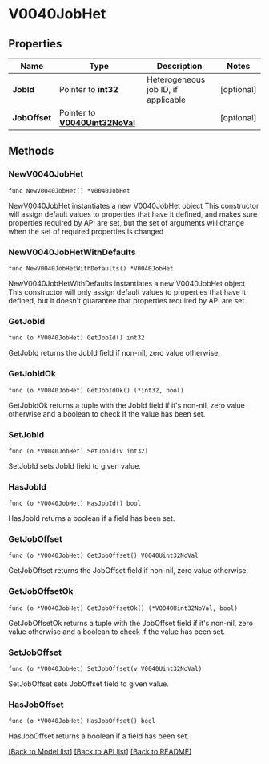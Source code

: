 # V0040JobHet

## Properties

Name | Type | Description | Notes
------------ | ------------- | ------------- | -------------
**JobId** | Pointer to **int32** | Heterogeneous job ID, if applicable | [optional] 
**JobOffset** | Pointer to [**V0040Uint32NoVal**](V0040Uint32NoVal.md) |  | [optional] 

## Methods

### NewV0040JobHet

`func NewV0040JobHet() *V0040JobHet`

NewV0040JobHet instantiates a new V0040JobHet object
This constructor will assign default values to properties that have it defined,
and makes sure properties required by API are set, but the set of arguments
will change when the set of required properties is changed

### NewV0040JobHetWithDefaults

`func NewV0040JobHetWithDefaults() *V0040JobHet`

NewV0040JobHetWithDefaults instantiates a new V0040JobHet object
This constructor will only assign default values to properties that have it defined,
but it doesn't guarantee that properties required by API are set

### GetJobId

`func (o *V0040JobHet) GetJobId() int32`

GetJobId returns the JobId field if non-nil, zero value otherwise.

### GetJobIdOk

`func (o *V0040JobHet) GetJobIdOk() (*int32, bool)`

GetJobIdOk returns a tuple with the JobId field if it's non-nil, zero value otherwise
and a boolean to check if the value has been set.

### SetJobId

`func (o *V0040JobHet) SetJobId(v int32)`

SetJobId sets JobId field to given value.

### HasJobId

`func (o *V0040JobHet) HasJobId() bool`

HasJobId returns a boolean if a field has been set.

### GetJobOffset

`func (o *V0040JobHet) GetJobOffset() V0040Uint32NoVal`

GetJobOffset returns the JobOffset field if non-nil, zero value otherwise.

### GetJobOffsetOk

`func (o *V0040JobHet) GetJobOffsetOk() (*V0040Uint32NoVal, bool)`

GetJobOffsetOk returns a tuple with the JobOffset field if it's non-nil, zero value otherwise
and a boolean to check if the value has been set.

### SetJobOffset

`func (o *V0040JobHet) SetJobOffset(v V0040Uint32NoVal)`

SetJobOffset sets JobOffset field to given value.

### HasJobOffset

`func (o *V0040JobHet) HasJobOffset() bool`

HasJobOffset returns a boolean if a field has been set.


[[Back to Model list]](../README.md#documentation-for-models) [[Back to API list]](../README.md#documentation-for-api-endpoints) [[Back to README]](../README.md)


